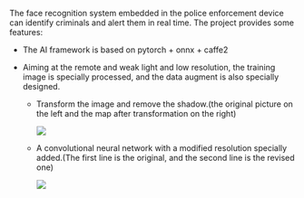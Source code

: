 The face recognition system embedded in the police enforcement device can identify criminals and alert them in real time. The project provides some features:

* The AI framework is based on pytorch + onnx + caffe2

* Aiming at the remote and weak light and low resolution, the training image is specially processed, and the data augment is also specially designed.

   *  Transform the image and remove the shadow.(the original picture on the left and the map after transformation on the right)
   
      ![](https://github.com/qjchen1972/remote-face-recognition/blob/master/img/lmcp.png)
      
   *  A convolutional neural network with a modified resolution specially added.(The first line is the original, and the second line is the revised one)
   
      ![](https://github.com/qjchen1972/remote-face-recognition/blob/master/img/modify.png)
